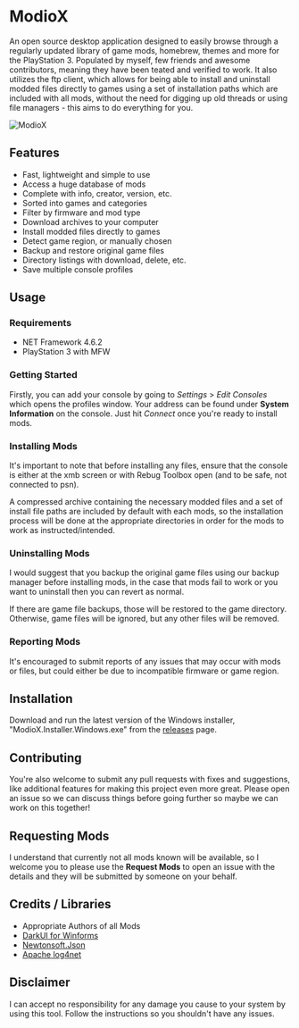 <h1 align="left">ModioX</h1>

An open source desktop application designed to easily browse through a regularly updated library of game mods, homebrew, themes and more for the PlayStation 3. Populated by myself, few friends and awesome contributors, meaning they have been teated and verified to work. It also utilizes the ftp client, which allows for being able to install and uninstall modded files directly to games using a set of installation paths which are included with all mods, without the need for digging up old threads or using file managers - this aims to do everything for you. 

![ModioX](https://github.com/ohhsoash/ModioX/blob/master/Screenshots/Screenshot1.png?raw=true) 

## Features
* Fast, lightweight and simple to use
* Access a huge database of mods
* Complete with info, creator, version, etc.
* Sorted into games and categories
* Filter by firmware and mod type
* Download archives to your computer
* Install modded files directly to games
* Detect game region, or manually chosen
* Backup and restore original game files
* Directory listings with download, delete, etc.
* Save multiple console profiles

## Usage

### Requirements
* NET Framework 4.6.2
* PlayStation 3 with MFW

### Getting Started
Firstly, you can add your console by going to _Settings_ > _Edit Consoles_ which opens the profiles window. Your address can be found under **System Information** on the console. Just hit *Connect* once you're ready to install mods. 

### Installing Mods
It's important to note that before installing any files, ensure that the console is either at the xmb screen or with Rebug Toolbox open (and to be safe, not connected to psn).

A compressed archive containing the necessary modded files and a set of install file paths are included by default with each mods, so the installation process will be done at the appropriate directories in order for the mods to work as instructed/intended.

### Uninstalling Mods
I would suggest that you backup the original game files using our backup manager before installing mods, in the case that mods fail to work or you want to uninstall then you can revert as normal.

If there are game file backups, those will be restored to the game directory. Otherwise, game files will be ignored, but any other files will be removed.

### Reporting Mods
It's encouraged to submit reports of any issues that may occur with mods or files, but could either be due to incompatible firmware or game region. 

## Installation
Download and run the latest version of the Windows installer, "ModioX.Installer.Windows.exe" from the [releases](https://github.com/ohhsoash/ModioX/releases/latest) page.

## Contributing
You're also welcome to submit any pull requests with fixes and suggestions, like additional features for making this project even more great. Please open an issue so we can discuss things before going further so maybe we can work on this together!

## Requesting Mods
I understand that currently not all mods known will be available, so I welcome you to please use the **Request Mods** to open an issue with the details and they will be submitted by someone on your behalf.

## Credits / Libraries
- Appropriate Authors of all Mods
- [DarkUI for Winforms](https://github.com/RobinPerris/DarkUI)
- [Newtonsoft.Json](https://www.newtonsoft.com/json)
- [Apache log4net](https://logging.apache.org/log4net/)

## Disclaimer
I can accept no responsibility for any damage you cause to your system by using this tool. Follow the instructions so you shouldn't have any issues.

